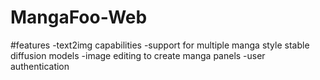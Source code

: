# MangaFoo-Web

#features
-text2img capabilities
-support for multiple manga style stable diffusion models
-image editing to create manga panels
-user authentication
